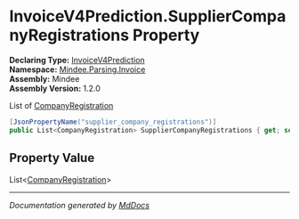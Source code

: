 ﻿<!--  
  <auto-generated>   
    The contents of this file were generated by a tool.  
    Changes to this file may be list if the file is regenerated  
  </auto-generated>   
-->

# InvoiceV4Prediction.SupplierCompanyRegistrations Property

**Declaring Type:** [InvoiceV4Prediction](../index.md)  
**Namespace:** [Mindee.Parsing.Invoice](../../index.md)  
**Assembly:** Mindee  
**Assembly Version:** 1.2.0

List of [CompanyRegistration](../../CompanyRegistration/index.md)

```csharp
[JsonPropertyName("supplier_company_registrations")]
public List<CompanyRegistration> SupplierCompanyRegistrations { get; set; }
```

## Property Value

List\<[CompanyRegistration](../../CompanyRegistration/index.md)\>

___

*Documentation generated by [MdDocs](https://github.com/ap0llo/mddocs)*
